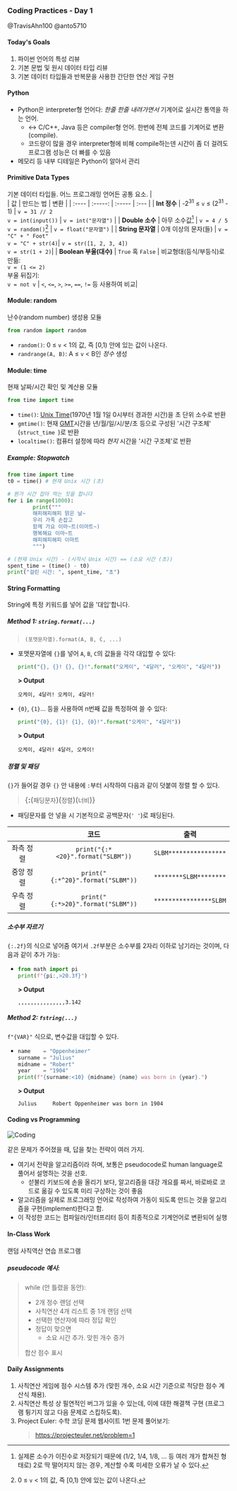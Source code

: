 ### Coding Practices - Day 1
@TravisAhn100
@anto5710

#### Today's Goals
1. 파이썬 언어의 특성 리뷰
2. 기본 문법 및 원시 데이터 타입 리뷰
3. 기본 데이터 타입들과 반복문을 사용한 간단한 연산 게임 구현

#### Python
* Python은 interpreter형 언어다: *한줄 한줄 내려가면서* 기계어로
  실시간 통역을 하는 언어.
  * <-> C/C++, Java 등은 compiler형 언어. 한번에 전체 코드를 기계어로 변환(compile).
  * 코드량이 많을 경우 interpreter형에 비해 compile하는덴 시간이 좀 더 걸려도
    프로그램 성능은 더 빠를 수 있음
* 메모리 등 내부 디테일은 Python이 알아서 관리

#### Primitive Data Types
기본 데이터 타입들. 어느 프로그래밍 언어든 공통 요소.
|    <br>   | 값     | 만드는 법 |  변환 |
| :---- |      :-----: | :----- | :--- |
| **Int 정수** | -2<sup>31</sup> ≤ `v` ≤ (2<sup>31</sup> - 1) | ```v = 31 // 2```<br> ```v = int(input())``` | ```v = int("문자열")``` |
| **Double 소수** | 아무 소수값[^dec] | ```v = 4 / 5 ``` <br> ```v = random()```[^rad] | ```v = float("문자열")``` |
| **String 문자열** | 0개 이상의 문자(들) | ```v = "C" + " Foot" ``` <br> ```v = "C" + str(4)```| ```v = str([1, 2, 3, 4])```<br> ```v = str(1 + 2)```|
| **Boolean 부울(대수)** | `True` 혹 `False` | 비교형태(등식/부등식)로 만듦: <br>```v = (1 <= 2)``` <br> 부울 뒤집기: <br> ```v = not v``` |  `<`, `<=`, `>`, `>=`, `==`, `!=` 등 사용하여 비교|

#### Module: random
난수(random number) 생성용 모듈
```python
from random import random
```

* `random()`: 0 ≤ `v` < 1의 값, 즉 [0,1) 안에 있는 값이 나온다.
* `randrange(A, B)`: A ≤ `v` < B인 *정수* 생성

#### Module: time
현재 날짜/시간 확인 및 계산용 모듈
```python
from time import time
```
* `time()`: [Unix Time](https://en.wikipedia.org/wiki/Unix_time)(1970년 1월 1일 0시부터 경과한 시간)을 초 단위 소수로 반환
* `gmtime()`: 현재 [GMT](https://en.wikipedia.org/wiki/Greenwich_Mean_Time)시간을 년/월/일/시/분/초 등으로 구성된 '시간 구조체' (`struct_time `)로 반환
* `localtime()`: 컴퓨터 설정에 따라 *현지* 시간을 '시간 구조체'로 반환

##### Example: Stopwatch
```python
from time import time
t0 = time() # 현재 Unix 시간 (초)

# 뭔가 시간 잡아 먹는 짓을 합니다
for i in range(1000):
        print("""
        해피해피해피 맑은 날~
        우리 가족 손잡고
        함께 가요 이마~트(이마트~)
        행복해요 이마~트
        해피해피해피 이마트
        """)

# (현재 Unix 시간) - (시작시 Unix 시간) == (소요 시간 (초))
spent_time = (time() - t0)
print("걸린 시간: ", spent_time, "초")
```

#### String Formatting
String에 특정 키워드를 넣어 값을 '대입'합니다.

##### Method 1: `string.format(...)`
> `(포맷문자열).format(A, B, C, ...)`

* 포맷문자열에 `{}`를 넣어 `A`, `B`, `C`의 값들을 각각 대입할 수 있다:
  ```python
  print("{}, {}! {}, {}!".format("오케이", "4달러", "오케이", "4달러"))
  ```
  **\> Output**
  ```
  오케이, 4달러! 오케이, 4달러!
  ```
* `{0}`, `{1}`... 등을 사용하여 n번째 값을 특정하여 쓸 수 있다:
  ```python
  print("{0}, {1}! {1}, {0}!".format("오케이", "4달러"))
  ```
  **\> Output**
  ```
  오케이, 4달러! 4달러, 오케이!
  ```

##### 정렬 및 패딩
`{}`가 들어갈 경우 `{}` 안 내용에 `:`부터 시작하여 다음과 같이 덧붙여 정렬 할 수 있다.
> <big>{**:**(<small>패딩문자</small>)(<small>정렬</small>)(<small>너비</small>)}</big>
* 패딩문자를 안 넣을 시 기본적으로 공백문자(`' '`)로 패딩된다.


| <br> | 코드 | 출력 |
|:--------:|:-------:|:-----:|
|좌측 정렬 | ```print("{:*<20}".format("SLBM"))``` | ```SLBM****************```|
| 중앙 정렬 | ```print("{:*^20}".format("SLBM"))``` | ```********SLBM********```|
| 우측 정렬 |  ```print("{:*>20}".format("SLBM"))``` | ```****************SLBM```|

##### 소수부 자르기
`{:.2f}`의 식으로 넣어줌 여기서 `.2f`부분은 소수부를 2자리 이하로 남기라는 것이며,
다음과 같이 추가 가능:
* ```python
  from math import pi
  print(f"{pi:,>20.3f}")
  ```
  **\> Output**
  ```
  ,,,,,,,,,,,,,,,3.142
  ```

##### Method 2: `fstring(...)`
`f"{VAR}"` 식으로, 변수값을 대입할 수 있다.
* ```python
  name    = "Oppenheimer"
  surname = "Julius"
  midname = "Robert"
  year    = "1904"
  print(f"{surname:<10} {midname} {name} was born in {year}.")
  ```
  **\> Output**
  ```
  Julius     Robert Oppenheimer was born in 1904
  ```

#### Coding vs Programming

![Coding](./algo.png)

같은 문제가 주어졌을 때, 답을 찾는 전략이 여러 가지.
* 여기서 전략을 알고리즘이라 하며, 보통은 pseudocode로 human language로 풀어서 설명하는 것을 선호.
  * 섣불리 키보드에 손을 올리기 보다, 알고리즘을 대강 개요를 짜서, 바로바로 코드로 옮길 수 있도록 미리 구상하는 것이 좋음
* 알고리즘을 실제로 프로그래밍 언어로 작성하여 가동이 되도록 만드는 것을 알고리즘을 구현(implement)한다고 함.
* 이 작성한 코드는 컴파일러/인터프리터 등이 최종적으로 기계언어로 변환되어 실행

#### In-Class Work
랜덤 사칙역산 연습 프로그램

##### pseudocode 예시:
> while (안 틀렸을 동안):
> * 2개 정수 랜덤 선택
> * 사칙연산 4개 리스트 중 1개 랜덤 선택
> * 선택한 연산자에 따라 정답 확인
> * 정답이 맞으면
>   * 소요 시간 추가. 맞힌 개수 증가
>
> 합산 점수 표시

#### Daily Assignments
1. 사칙연산 게임에 점수 시스템 추가 (맞힌 개수, 소요 시간 기준으로 적당한 점수 계산식 채용).
2. 사칙연산 특성 상 필연적인 버그가 있을 수 있는데, 이에 대한 해결책 구현 (프로그램 튕기지 않고 다음 문제로 스킵하도록).
3. Project Euler: 수학 코딩 문제 웹사이트 1번 문제 풀어보기:
   > https://projecteuler.net/problem=1



[^dec]: 실제론 소수가 이진수로 저장되기 때문에 (1/2, 1/4, 1/8, ... 등 여러 개가 합쳐진 형태로) 2로 딱 떨어지지 않는 경우, 계산할 수록 미세한 오류가 날 수 있다.

[^rad]: 0 ≤ `v` < 1의 값, 즉 [0,1) 안에 있는 값이 나온다.




